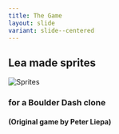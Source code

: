 ```yaml
---
title: The Game
layout: slide
variant: slide--centered
---
```


## Lea made sprites

![Sprites](/images/sprites.png)

### for a Boulder Dash clone

#### (Original game by Peter Liepa)
